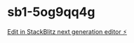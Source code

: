 # sb1-5og9qq4g

[Edit in StackBlitz next generation editor ⚡️](https://stackblitz.com/~/github.com/moubaid/sb1-5og9qq4g)